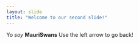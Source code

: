 ```yaml
---
layout: slide
title: "Welcome to our second slide!"
---
```

Yo *soy* **MauriSwans**
Use the left arrow to go back!

